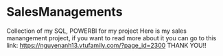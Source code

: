 # SalesManagements
Collection of my SQL, POWERBI for my project
Here is my sales manangement project, if you want to read more about it you can go to this link: https://nguyenanh13.vtufamily.com/?page_id=2300
THANK YOU!!
